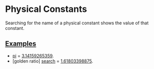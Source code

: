 # Physical Constants

Searching for the name of a physical constant shows the value of that constant. 

## [Examples](- "examples")
* [pi][search] = [3.14159265359][check].
* [golden ratio] [search] = [1.61803398875][check].

[search]: - "searchFor(#TEXT)"
[check]:  - "?=getConstantResult()"

